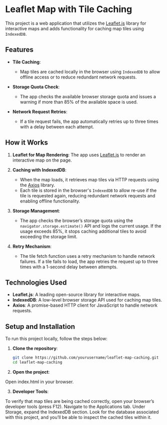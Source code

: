 # Leaflet Map with Tile Caching
This project is a web application that utilizes the [Leaflet.js](https://leafletjs.com/) library for interactive maps and adds functionality for caching map tiles using `IndexedDB`.
## Features

- **Tile Caching**: 
  - Map tiles are cached locally in the browser using `IndexedDB` to allow offline access or to reduce redundant network requests.
  
- **Storage Quota Check**:
  - The app checks the available browser storage quota and issues a warning if more than 85% of the available space is used.
  
- **Network Request Retries**:
  - If a tile request fails, the app automatically retries up to three times with a delay between each attempt.

## How it Works

1. **Leaflet for Map Rendering**: 
   The app uses [Leaflet.js](https://leafletjs.com/) to render an interactive map on the page.

2. **Caching with IndexedDB**:
   - When the map loads, it retrieves map tiles via HTTP requests using the [Axios](https://github.com/axios/axios) library.
   - Each tile is stored in the browser's `IndexedDB` to allow re-use if the tile is requested again, reducing redundant network requests and enabling offline functionality.
   
3. **Storage Management**:
   - The app checks the browser’s storage quota using the `navigator.storage.estimate()` API and logs the current usage. If the usage exceeds 85%, it stops caching additional tiles to avoid exceeding the storage limit.

4. **Retry Mechanism**:
   - The tile fetch function uses a retry mechanism to handle network failures. If a tile fails to load, the app retries the request up to three times with a 1-second delay between attempts.

## Technologies Used

- **Leaflet.js**: A leading open-source library for interactive maps.
- **IndexedDB**: A low-level browser storage API used for caching map tiles.
- **Axios**: A promise-based HTTP client for JavaScript to handle network requests.

## Setup and Installation

To run this project locally, follow the steps below:

1. **Clone the repository**:

   ```bash
   git clone https://github.com/yourusername/leaflet-map-caching.git
   cd leaflet-map-caching
   
2. **Open the project**:

Open index.html in your browser.

3. **Developer Tools**:

To verify that map tiles are being cached correctly, open your browser’s developer tools (press F12).
Navigate to the Applications tab.
Under Storage, expand the IndexedDB section.
Look for the database associated with this project, and you’ll be able to inspect the cached tiles within it.

